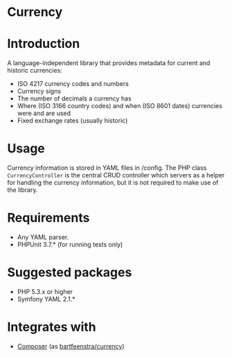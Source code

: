 Currency
========

# Introduction
A language-independent library that provides metadata for current and historic
currencies:
* ISO 4217 currency codes and numbers
* Currency signs
* The number of decimals a currency has
* Where (ISO 3166 country codes) and when (ISO 8601 dates) currencies were and
  are used
* Fixed exchange rates (usually historic)

# Usage
Currency information is stored in YAML files in /config. The PHP class
`CurrencyController` is the central CRUD controller which servers as a helper
for handling the currency information, but it is not required to make use of
the library.

# Requirements
* Any YAML parser.
* PHPUnit 3.7.* (for running tests only)

# Suggested packages
* PHP 5.3.x or higher
* Symfony YAML 2.1.*

# Integrates with
* [Composer](http://getcomposer.org) (as
[bartfeenstra/currency](https://packagist.org/packages/bartfeenstra/currency))